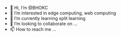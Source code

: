 - 👋 Hi, I’m @BHOKC
- 👀 I’m interested in edge computing, web computing
- 🌱 I’m currently learning split learning
- 💞️ I’m looking to collaborate on ...
- 📫 How to reach me ...

<!---
BHOKC/BHOKC is a ✨ special ✨ repository because its `README.md` (this file) appears on your GitHub profile.
You can click the Preview link to take a look at your changes.
--->
